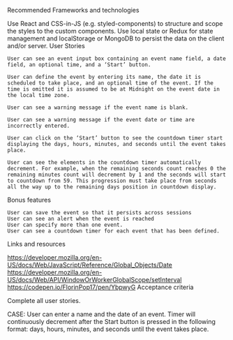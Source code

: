Recommended Frameworks and technologies

Use React and CSS-in-JS (e.g. styled-components) to structure and scope the styles to the custom components. Use local state or Redux for state management and localStorage or MongoDB to persist the data on the client and/or server.
User Stories

    User can see an event input box containing an event name field, a date field, an optional time, and a ‘Start’ button.
    
    User can define the event by entering its name, the date it is scheduled to take place, and an optional time of the event. If the time is omitted it is assumed to be at Midnight on the event date in the local time zone.
    
    User can see a warning message if the event name is blank.

    User can see a warning message if the event date or time are incorrectly entered.

    User can click on the ‘Start’ button to see the countdown timer start displaying the days, hours, minutes, and seconds until the event takes place.

    User can see the elements in the countdown timer automatically decrement. For example, when the remaining seconds count reaches 0 the remaining minutes count will decrement by 1 and the seconds will start to countdown from 59. This progression must take place from seconds all the way up to the remaining days position in countdown display.

Bonus features

    User can save the event so that it persists across sessions
    User can see an alert when the event is reached
    User can specify more than one event.
    User can see a countdown timer for each event that has been defined.

Links and resources

https://developer.mozilla.org/en-US/docs/Web/JavaScript/Reference/Global_Objects/Date
https://developer.mozilla.org/en-US/docs/Web/API/WindowOrWorkerGlobalScope/setInterval
https://codepen.io/FlorinPop17/pen/YbpwyG
Acceptance criteria

Complete all user stories.

CASE: User can enter a name and the date of an event. Timer will continuously decrement after the Start button is pressed in the following format: days, hours, minutes, and seconds until the event takes place.
